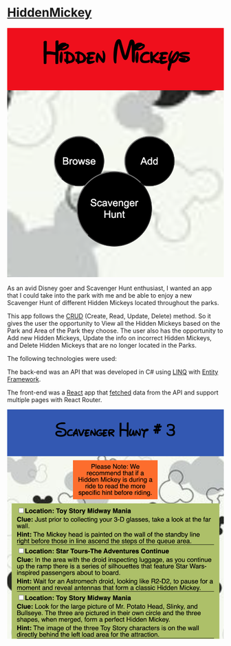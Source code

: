 # [HiddenMickey](https://hidden-mickey.herokuapp.com/)

![Getting Started](home-page.png)

As an avid Disney goer and Scavenger Hunt enthusiast, I wanted an app that I could take into the park with me and be able to enjoy a new Scavenger Hunt of different Hidden Mickeys located throughout the parks.

This app follows the [CRUD](https://developer.mozilla.org/en-US/docs/Glossary/CRUD) (Create, Read, Update, Delete) method. So it gives the user the opportunity to View all the Hidden Mickeys based on the Park and Area of the Park they choose. The user also has the opportunity to Add new Hidden Mickeys, Update the info on incorrect Hidden Mickeys, and Delete Hidden Mickeys that are no longer located in the Parks.

The following technologies were used:

The back-end was an API that was developed in C# using [LINQ](https://docs.microsoft.com/en-us/dotnet/csharp/programming-guide/concepts/linq/) with [Entity Framework](https://docs.microsoft.com/en-us/dotnet/framework/data/adonet/ef/overview).

The front-end was a [React](https://reactjs.org/) app that [fetched](https://handbook.suncoast.io/lessons/misc-quick-reference/js-fetch) data from the API and support multiple pages with React Router.

![Getting Started](hunt-page.png)

